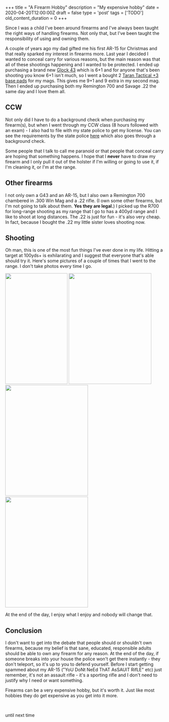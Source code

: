 
+++
title = "A Firearm Hobby"
description = "My expensive hobby"
date = 2020-04-20T12:00:00Z
draft = false
type = 'post'
tags = ['TODO']
old_content_duration = 0
+++

<p>Since I was a child I&#39;ve been around firearms and I&#39;ve always been taught the right ways of handling firearms. Not only that, but I&#39;ve been taught the responsibility of using and owning them.</p>

<p>A couple of years ago my dad gifted me his first AR-15 for Christmas and that really sparked my interest in firearms more. Last year I decided I wanted to conceal carry for various reasons, but the main reason was that all of these shootings happening and I wanted to be protected. I ended up purchasing a brand new <a href="https://us.glock.com/en/pistols/g43" target="_blank">Glock 43</a> which is 6+1 and for anyone that&#39;s been shooting you know 6+1 isn&#39;t much, so I went a bought 2 <a href="https://tarantacticalinnovations.com/base-pad-for-glock-43-9mm-oem-magazines/" target="_blank">Taran Tactical +3 base pads</a> for my mags. This gives me 9+1 and 9 extra in my second mag. Then I ended up purchasing both my Remington 700 and Savage .22 the same day and I love them all.</p>

<h2>CCW</h2>

<p>Not only did I have to do a background check when purchasing my firearm(s), but when I went through my CCW class (8 hours followed with an exam) - I also had to file with my state police to get my license. You can see the requirements by the state police <a href="https://kentuckystatepolice.org/ccdw/ccdw-home/application/" target="_blank">here</a> which also goes through a background check.</p>

<p>Some people that I talk to call me paranoid or that people that conceal carry are hoping that something happens. I hope that I <strong>never</strong> have to draw my firearm and I only pull it out of the holster if I&#39;m willing or going to use it, if I&#39;m cleaning it, or I&#39;m at the range.</p>

<h2>Other firearms</h2>

<p>I not only own a G43 and an AR-15, but I also own a Remington 700 chambered in .300 Win Mag and a .22 rifle. (I own some other firearms, but I&#39;m not going to talk about them. <strong>Yes they are legal.</strong>) I picked up the R700 for long-range shooting as my range that I go to has a 400yd range and I like to shoot at long distances. The .22 is just for fun - it&#39;s also very cheap. In fact, because I bought the .22 my little sister loves shooting now.</p>

<h2>Shooting</h2>

<p>Oh man, this is one of the most fun things I&#39;ve ever done in my life. Hitting a target at 100yds+ is exhilarating and I suggest that everyone that&#39;s able should try it. Here&#39;s some pictures of a couple of times that I went to the range. I don&#39;t take photos every time I go.</p>

<p><a href="https://files.trdwll.net/2020/03/29/image-20200329143240-1.png" target="_blank"><img src="https://files.trdwll.net/2020/03/29/image-20200329143240-1_thumb.png" style="height:350px; width:197px" /></a>&nbsp;<a href="https://files.trdwll.net/2020/03/29/120200304_093602.jpg" target="_blank"><img src="https://files.trdwll.net/2020/03/29/120200304_093602_thumb.jpg" style="height:350px; width:262px" /></a>&nbsp;<a href="https://files.trdwll.net/2020/03/29/20191215_150332.jpg" target="_blank"><img src="https://files.trdwll.net/2020/03/29/20191215_150332_thumb.jpg" style="height:350px; width:262px" /></a>&nbsp;<a href="https://files.trdwll.net/2020/03/29/20191115_170848.jpg" target="_blank"><img src="https://files.trdwll.net/2020/03/29/20191115_170848_thumb.jpg" style="height:350px; width:262px" /></a></p>

<p>At the end of the day, I enjoy what I enjoy and nobody will change that.</p>

<h2>Conclusion</h2>

<p>I don&#39;t want to get into the debate that people should or shouldn&#39;t own firearms, because my belief is that sane, educated, responsible adults should be able to own any firearm for any reason. At the end of the day, if someone breaks into your house the police won&#39;t get there instantly - they don&#39;t teleport, so it&#39;s up to you to defend yourself. Before I start getting spammed about my AR-15 (&quot;YoU DoNt NeEd ThAT AsSAUlT RifLE&quot; etc) just remember, it&#39;s not an assault rifle - it&#39;s a sporting rifle and I don&#39;t need to justify why I need or want something.</p>

<p>Firearms can be a very expensive hobby, but it&#39;s worth it. Just like most hobbies they do get expensive as you get into it more.</p>

<p>&nbsp;</p>

<p>until next time</p>
    